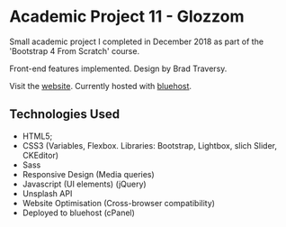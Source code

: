 # Academic Project 11 - Glozzom

Small academic project I completed in December 2018 as part of the 'Bootstrap 4 From Scratch' course. 

Front-end features implemented. Design by Brad Traversy.

Visit the [website](https://www.glozzom.maturedev.com/index.html). Currently hosted with [bluehost](https://www.bluehost.com/).

## Technologies Used

* HTML5;
* CSS3 
  (Variables, Flexbox. Libraries: Bootstrap, Lightbox, slich Slider, CKEditor)
* Sass
* Responsive Design
  (Media queries)
* Javascript (UI elements)
  (jQuery)
* Unsplash API  
* Website Optimisation
  (Cross-browser compatibility)
* Deployed to bluehost
  (cPanel)